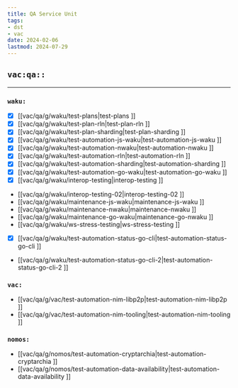 ```yaml
---
title: QA Service Unit
tags:
- dst
- vac
date: 2024-02-06
lastmod: 2024-07-29
---
```


## `vac:qa::`
---

### `waku:`
* [x] [[vac/qa/g/waku/test-plans|test-plans ]]
* [x] [[vac/qa/g/waku/test-plan-rln|test-plan-rln ]]
* [x] [[vac/qa/g/waku/test-plan-sharding|test-plan-sharding ]]
* [x] [[vac/qa/g/waku/test-automation-js-waku|test-automation-js-waku ]]
* [x] [[vac/qa/g/waku/test-automation-nwaku|test-automation-nwaku ]]
* [x] [[vac/qa/g/waku/test-automation-rln|test-automation-rln ]]
* [x] [[vac/qa/g/waku/test-automation-sharding|test-automation-sharding ]]
* [x] [[vac/qa/g/waku/test-automation-go-waku|test-automation-go-waku ]]
* [x] [[vac/qa/g/waku/interop-testing|interop-testing ]]
* [[vac/qa/g/waku/interop-testing-02|interop-testing-02 ]]
* [[vac/qa/g/waku/maintenance-js-waku|maintenance-js-waku ]]
* [[vac/qa/g/waku/maintenance-nwaku|maintenance-nwaku ]]
* [[vac/qa/g/waku/maintenance-go-waku|maintenance-go-nwaku ]]
* [[vac/qa/g/waku/ws-stress-testing|ws-stress-testing ]]
* [x] [[vac/qa/g/waku/test-automation-status-go-cli|test-automation-status-go-cli ]]
* [[vac/qa/g/waku/test-automation-status-go-cli-2|test-automation-status-go-cli-2 ]]

### `vac:`
* [[vac/qa/g/vac/test-automation-nim-libp2p|test-automation-nim-libp2p ]]
* [[vac/qa/g/vac/test-automation-nim-tooling|test-automation-nim-tooling ]]

### `nomos:`
* [[vac/qa/g/nomos/test-automation-cryptarchia|test-automation-cryptarchia ]]
* [[vac/qa/g/nomos/test-automation-data-availability|test-automation-data-availability ]]
